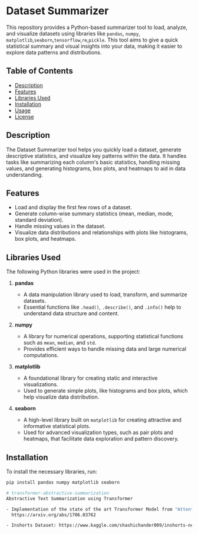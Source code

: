 # Dataset Summarizer

This repository provides a Python-based summarizer tool to load, analyze, and visualize datasets using libraries like `pandas`, `numpy`, `matplotlib`,`seaborn`,`tensorflow`,`re`,`pickle`. This tool aims to give a quick statistical summary and visual insights into your data, making it easier to explore data patterns and distributions.

## Table of Contents
- [Description](#description)
- [Features](#features)
- [Libraries Used](#libraries-used)
- [Installation](#installation)
- [Usage](#usage)
- [License](#license)

## Description

The Dataset Summarizer tool helps you quickly load a dataset, generate descriptive statistics, and visualize key patterns within the data. It handles tasks like summarizing each column's basic statistics, handling missing values, and generating histograms, box plots, and heatmaps to aid in data understanding.

## Features

- Load and display the first few rows of a dataset.
- Generate column-wise summary statistics (mean, median, mode, standard deviation).
- Handle missing values in the dataset.
- Visualize data distributions and relationships with plots like histograms, box plots, and heatmaps.

## Libraries Used

The following Python libraries were used in the project:

1. **pandas**
   - A data manipulation library used to load, transform, and summarize datasets.
   - Essential functions like `.head()`, `.describe()`, and `.info()` help to understand data structure and content.
   
2. **numpy**
   - A library for numerical operations, supporting statistical functions such as `mean`, `median`, and `std`.
   - Provides efficient ways to handle missing data and large numerical computations.

3. **matplotlib**
   - A foundational library for creating static and interactive visualizations.
   - Used to generate simple plots, like histograms and box plots, which help visualize data distribution.

4. **seaborn**
   - A high-level library built on `matplotlib` for creating attractive and informative statistical plots.
   - Used for advanced visualization types, such as pair plots and heatmaps, that facilitate data exploration and pattern discovery.

## Installation

To install the necessary libraries, run:
```bash
pip install pandas numpy matplotlib seaborn

# transformer-abstractive-summarization
Abstractive Text Summarization using Transformer

- Implementation of the state of the art Transformer Model from "Attention is all you need", Vaswani et. al.
  https://arxiv.org/abs/1706.03762

- Inshorts Dataset: https://www.kaggle.com/shashichander009/inshorts-news-data
